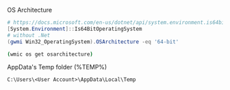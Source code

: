 OS Architecture 

```powershell
# https://docs.microsoft.com/en-us/dotnet/api/system.environment.is64bitoperatingsystem?view=net-6.0
[System.Environment]::Is64BitOperatingSystem
# without .Net
(gwmi Win32_OperatingSystem).OSArchitecture -eq '64-bit'
```

```cmd
(wmic os get osarchitecture)
```

AppData's Temp folder (%TEMP%)

```
C:\Users\<User Account>\AppData\Local\Temp
```